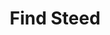 ---
title: "Find Steed"
index: "find-steed"
permalink: /spells/find-steed/
tags:
  - Spell
  - 2nd Level
  - Conjuration
available_for:
  - Paladin
level: "2nd Level"
school: "Conjuration"
range: "30 ft"
comp:
  - V
  - S
cast_time: "10 Minutes"
description: |
  You summon a spirit that assumes the form of an unusually intelligent, strong, and loyal steed, creating a long-lasting bond with it. Appearing in an unoccupied space within range, the steed takes on a form that you choose, such as a warhorse, a pony, a camel, an elk, or a mastiff. (Your GM might allow other animals to be summoned as steeds.) The steed has the statistics of the chosen form, though it is a celestial, fey, or fiend (your choice) instead of its normal type. Additionally, if your steed has an Intelligence of 5 or less, its Intelligence becomes 6, and it gains the ability to understand one language of your choice that you speak.

  Your steed serves you as a mount, both in combat and out, and you have an instinctive bond with it that allows you to fight as a seamless unit. While mounted on your steed, you can make any spell you cast that targets only you also target your steed.

  When the steed drops to 0 hit points, it disappears, leaving behind no physical form. You can also dismiss your steed at any time as an action, causing it to disappear. In either case, casting this spell again summons the same steed, restored to its hit point maximum.

  While your steed is within 1 mile of you, you can communicate with it telepathically.

  You can't have more than one steed bonded by this spell at a time. As an action, you can release the steed from its bond at any time, causing it to disappear.
excerpt: "You summon a spirit that assumes the form of an unusually intelligent, strong, and loyal steed, creating a long-lasting bond with it."
source: "Basic Rules"
---